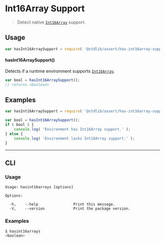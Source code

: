 <!--

@license Apache-2.0

Copyright (c) 2018 The Stdlib Authors.

Licensed under the Apache License, Version 2.0 (the "License");
you may not use this file except in compliance with the License.
You may obtain a copy of the License at

   http://www.apache.org/licenses/LICENSE-2.0

Unless required by applicable law or agreed to in writing, software
distributed under the License is distributed on an "AS IS" BASIS,
WITHOUT WARRANTIES OR CONDITIONS OF ANY KIND, either express or implied.
See the License for the specific language governing permissions and
limitations under the License.

-->

# Int16Array Support

> Detect native [`Int16Array`][mdn-int16array] support.

<section class="usage">

## Usage

```javascript
var hasInt16ArraySupport = require( '@stdlib/assert/has-int16array-support' );
```

#### hasInt16ArraySupport()

Detects if a runtime environment supports [`Int16Array`][mdn-int16array].

```javascript
var bool = hasInt16ArraySupport();
// returns <boolean>
```

</section>

<!-- /.usage -->

<section class="examples">

## Examples

<!-- eslint no-undef: "error" -->

```javascript
var hasInt16ArraySupport = require( '@stdlib/assert/has-int16array-support' );

var bool = hasInt16ArraySupport();
if ( bool ) {
    console.log( 'Environment has Int16Array support.' );
} else {
    console.log( 'Environment lacks Int16Array support.' );
}
```

</section>

<!-- /.examples -->

* * *

<section class="cli">

## CLI

<section class="usage">

### Usage

```text
Usage: hasint16arrays [options]

Options:

  -h,    --help                Print this message.
  -V,    --version             Print the package version.
```

</section>

<!-- /.usage -->

<section class="examples">

### Examples

```bash
$ hasint16arrays
<boolean>
```

</section>

<!-- /.examples -->

</section>

<!-- /.cli -->

<section class="links">

[mdn-int16array]: https://developer.mozilla.org/en-US/docs/Web/JavaScript/Reference/Global_Objects/Int16Array

</section>

<!-- /.links -->
